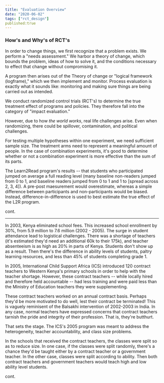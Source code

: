 ```yaml
---
title: "Evaluation Overview"
date: "2020-06-02"
tags: ["rct_design"]
published:true
---
```



<h3>How's and Why's of RCT's</h3>

In order to change things, we first recognize that a problem exists. We perform a "needs assessment." We harbor a theory of change, which bounds the problem, ideas of how to solve it, and the conditions necessary to effect that change without compromising it.

A program then arises out of the Theory of change or "logical framework (logframe)," which we then implement and monitor. Process evaluation is exactly what it sounds like: monitoring and making sure things are being carried out as intended.

We conduct randomized control trials (RCT's) to determine the true treatment effect of programs and policies. They therefore fall into the category of "impact evaluation."

However, due to how *the world works*, real life challenges arise. Even when randomizing, there could be spillover, contamination, and political challenges.


For testing multiple hypotheses within one experiment, we need sufficient sample size. The treatment arms need to represent a meaningful amount of people. In the case of combination experiments, it's good to determine whether or not a combination experiment is more effective than the sum of its parts.

The Learn2Read program's results -- that students who participated jumped on average a full reading level (many baseline non-readers jumped from 0 to 1, and baseline readers jumped from 0 to 1 and 1 to [spread across 2, 3, 4]). A pre-post maesurement would overestimate, whereas a simple difference between participants and non-participants would be biased. Instead, difference-in-difference is used to best estimate the true effect of the L2R program.

cont.

---

In 2003, Kenya eliminated school fees. This increased school enrollment by 30%, from 5.9 million to 7.6 million (2002 - 2005). The surge in student attendance lead to logistical challenges. There was a shortage of teachers (it's estimated they'd need an additional 60k to their 175k), and teacher absenteeism is as high as 20% in parts of Kenya. Students don't show up as a result. Then there's the difference in ability levels of students, paltry learning resources, and less than 45% of students completing grade 1.

In 2005, International Child Support Africa (ICS) introduced 120 contract teachers to Western Kenya's primary schools in order to help with the teacher shortage. However, these contract teachers -- while locally hired and therefore held accountable -- had less training and were paid less than the Ministry of Education teachers they were supplementing.

These contract teachers worked on an annual contract basis. Perhaps they'd be more motivated to do well, lest their contract be terminated! This is vaguely reminisent of the Balsakhi intervention of 2002-2003 in India. In any case, normal teachers have expressed concerns that contract teachers tarnish the pride and integrity of their profession. That is, they're butthurt.

That sets the stage. The ICS's 2005 program was meant to address the heterogeneity, teacher accountability, and class size problems. 

In the schools that received the contract teachers, the classes were split so as to reduce size. In one case, if the classes were split randomly, there's a chance they'd be taught either by a contract teacher or a government teacher. In the other case, classes were split according to ability. Then both contract teachers and government teachers would teach high and low ability level students.

cont.
